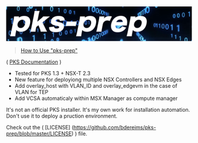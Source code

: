  ![pks-prep](https://github.com/bdereims/pks-prep/blob/master/pks-prep.png)


> [How to Use "pks-prep"](https://github.com/bdereims/pks-prep/tree/master/documentation)

( [PKS Documentation](https://docs.vmware.com/en/VMware-Pivotal-Container-Service/) )

- Tested for PKS 1.3 + NSX-T 2.3
- New feature for deployiong multiple NSX Controllers and NSX Edges
- Add overlay_host with VLAN_ID and overlay_edgevm in the case of VLAN for TEP
- Add VCSA automaticaly within MSX Manager as compute manager

It's not an official PKS installer. It's my own work for installation automation.
Don't use it to deploy a pruction environment.

Check out the ( [LICENSE] (https://github.com/bdereims/pks-prep/blob/master/LICENSE) ) file.
